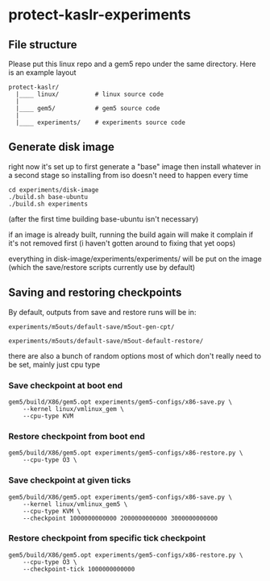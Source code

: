 # protect-kaslr-experiments

## File structure
Please put this linux repo and a gem5 repo under the same directory. Here is an example layout
```
protect-kaslr/
  |____ linux/          # linux source code
  |
  |____ gem5/           # gem5 source code
  |
  |____ experiments/    # experiments source code
```

## Generate disk image
right now it's set up to first generate a "base" image then install whatever in a second stage so installing from iso doesn't need to happen every time
```
cd experiments/disk-image
./build.sh base-ubuntu
./build.sh experiments
```
(after the first time building base-ubuntu isn't necessary)

if an image is already built, running the build again will make it complain if it's not removed first (i haven't gotten around to fixing that yet oops)

everything in disk-image/experiments/experiments/ will be put on the image (which the save/restore scripts currently use by default)

## Saving and restoring checkpoints
By default, outputs from save and restore runs will be in:
```
experiments/m5outs/default-save/m5out-gen-cpt/
```
```
experiments/m5outs/default-save/m5out-default-restore/
```
there are also a bunch of random options most of which don't really need to be set, mainly just cpu type

### Save checkpoint at boot end
```
gem5/build/X86/gem5.opt experiments/gem5-configs/x86-save.py \
    --kernel linux/vmlinux_gem \
    --cpu-type KVM
```

### Restore checkpoint from boot end
```
gem5/build/X86/gem5.opt experiments/gem5-configs/x86-restore.py \
    --cpu-type O3 \
```

### Save checkpoint at given ticks
```
gem5/build/X86/gem5.opt experiments/gem5-configs/x86-save.py \
    --kernel linux/vmlinux_gem5 \
    --cpu-type KVM \
    --checkpoint 1000000000000 2000000000000 3000000000000
```

### Restore checkpoint from specific tick checkpoint
```
gem5/build/X86/gem5.opt experiments/gem5-configs/x86-restore.py \
    --cpu-type O3 \
    --checkpoint-tick 1000000000000
```
